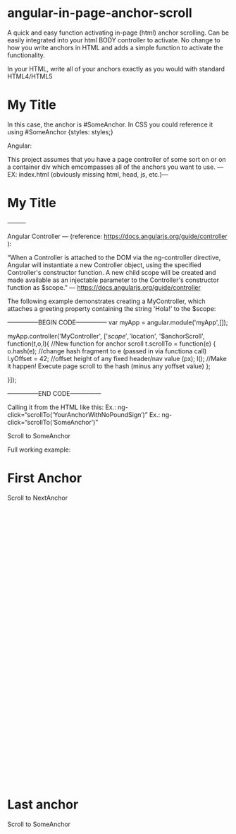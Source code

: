 # angular-in-page-anchor-scroll
A quick and easy function activating in-page (html) anchor scrolling.  Can be easily integrated into your html BODY controller to activate.  No change to how you write anchors in HTML and adds a simple function to activate the functionality.


In your HTML, write all of your anchors exactly as you would with standard HTML4/HTML5

<h1 id=“SomeAnchor”> My Title </h1>

In this case, the anchor is #SomeAnchor.  In CSS you could reference it using #SomeAnchor {styles: styles;}


Angular:

This project assumes that you have a page controller of some sort on <Body> or on a container div which emcompasses all of the anchors you want to use.
—EX: index.html (obviously missing html, head, js, etc.)—
<body ng-controller=“MyController”>
	<h1 id=“SomeAnchor”> My Title </h1>
</body>
———


Angular Controller — (reference: https://docs.angularjs.org/guide/controller ):

“When a Controller is attached to the DOM via the ng-controller directive, Angular will instantiate a new Controller object, using the specified Controller's constructor function. A new child scope will be created and made available as an injectable parameter to the Controller's constructor function as $scope.” — https://docs.angularjs.org/guide/controller

The following example demonstrates creating a MyController, which attaches a greeting property containing the string 'Hola!' to the $scope:

—————BEGIN CODE—————
var myApp = angular.module('myApp',[]);

myApp.controller('MyController', ['$scope', '$location', '$anchorScroll', function(t,o,l){
	//New function for anchor scroll
	t.scrollTo = function(e) { 
			o.hash(e); //change hash fragment to e (passed in via functiona call)			l.yOffset = 42; //offset height of any fixed header/nav value (px);
			l(); //Make it happen!  Execute page scroll to the hash (minus any yoffset value)
	};

}]);

—————END CODE—————


Calling it from the HTML like this:
Ex.: ng-click=“scrollTo(‘YourAnchorWithNoPoundSign’)”
Ex.: ng-click=“scrollTo(‘SomeAnchor’)”

<a ng-click=“scrollTo(‘SomeAnchor’)”>Scroll to SomeAnchor</a>




Full working example:
<html>
<head>
<style>
div {height:700px;}
</style>
<!— remember to add your angular and reference your controller js —>
<script>
var myApp = angular.module('myApp',[]);

myApp.controller('MyController', ['$scope', '$location', '$anchorScroll', function(t,o,l){
	//New function for anchor scroll
	t.scrollTo = function(e) { 
			o.hash(e); //change hash fragment to e (passed in via functiona call)			l.yOffset = 42; //offset height of any fixed header/nav value (px);
			l(); //Make it happen!  Execute page scroll to the hash (minus any yoffset value)
	};

}]);
</script>
</head>
<body ng-controller=“MyController”>
	<div><h1 id=“SomeAnchor”> First Anchor </h1><p><a ng-click=“scrollTo(‘NextAnchor’)”>Scroll to NextAnchor</a></p></div>
	<div><h1 id=“NextAnchor”> Last anchor </h1><p><a ng-click=“scrollTo(‘SomeAnchor’)”>Scroll to SomeAnchor</a></p></div>
</body>
</html>






